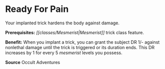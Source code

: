 ﻿---
cssclass: [feats]

---
# Ready For Pain

Your implanted trick hardens the body against damage.

**Prerequisites:** _[[classes/Mesmerist|Mesmerist]]_ trick class feature.

**Benefit:** When you implant a trick, you can grant the subject DR 1/- against nonlethal damage until the trick is triggered or its duration ends. This DR increases by 1 for every 5 _mesmerist_ levels you possess.

**Source** Occult Adventures